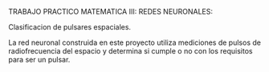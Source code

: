 TRABAJO PRACTICO MATEMATICA III: REDES NEURONALES:



Clasificacion de pulsares espaciales.

La red neuronal construida en este proyecto utiliza mediciones de pulsos de radiofrecuencia del espacio y determina si cumple o no con los requisitos para ser un pulsar.